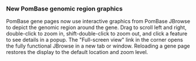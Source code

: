 ### New PomBase genomic region graphics

PomBase gene pages now use interactive graphics from PomBase JBrowse
to depict the genomic region around the gene. Drag to scroll left and
right, double-click to zoom in, shift-double-click to zoom out, and
click a feature to see details in a popup. The "Full-screen view" link
in the corner opens the fully functional JBrowse in a new tab or
window. Reloading a gene page restores the display to the default
location and zoom level.
